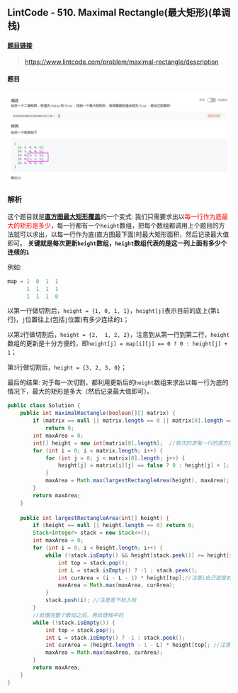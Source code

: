 ﻿## LintCode - 510. Maximal Rectangle(最大矩形)(单调栈)
#### [题目链接](https://www.lintcode.com/problem/maximal-rectangle/description)

> https://www.lintcode.com/problem/maximal-rectangle/description

#### 题目

![这里写图片描述](images/510_t.png)



### 解析
这个题目就是[**直方图最大矩形覆盖**](https://blog.csdn.net/zxzxzx0119/article/details/81630814)的一个变式: 
我们只需要求出以<font color = red>每一行作为底最大的矩形是多少</font>，每一行都有一个`height`数组，把每个数组都调用上个题目的方法就可以求出，以每一行作为底(直方图最下面)时最大矩形面积，然后记录最大值即可。
**关键就是每次更新`height`数组，`height`数组代表的是这一列上面有多少个连续的`1`**


例如: 
```c
map = 1  0  1  1
      1  1  1  1 
      1  1  1  0
```

以第一行做切割后，`height = {1, 0, 1, 1}`，`height[j]`表示目前的底上(第`1`行)，`j`位置往上(包括`j`位置)有多少连续的`1`；

以第`2`行做切割后，`height = {2,  1, 2, 2}`，注意到从第一行到第二行，`height`数组的更新是十分方便的，即`height[j] = map[i][j] == 0 ? 0 : height[j] + 1`；

第`3`行做切割后，`height = {3, 2, 3, 0}`；

最后的结果: 对于每一次切割，都利用更新后的`height`数组来求出以每一行为底的情况下，最大的矩形是多大（然后记录最大值即可）。


```java
public class Solution {
    public int maximalRectangle(boolean[][] matrix) {
        if (matrix == null || matrix.length == 0 || matrix[0].length == 0)
            return 0;
        int maxArea = 0;
        int[] height = new int[matrix[0].length];  //依次的求每一行的直方图最大面积
        for (int i = 0; i < matrix.length; i++) {
            for (int j = 0; j < matrix[0].length; j++) {
                height[j] = matrix[i][j] == false ? 0 : height[j] + 1;
            }
            maxArea = Math.max(largestRectangleArea(height), maxArea);
        }
        return maxArea;
    }

    public int largestRectangleArea(int[] height) {
        if (height == null || height.length == 0) return 0;
        Stack<Integer> stack = new Stack<>();
        int maxArea = 0;
        for (int i = 0; i < height.length; i++) {
            while (!stack.isEmpty() && height[stack.peek()] >= height[i]) {
                int top = stack.pop();
                int L = stack.isEmpty() ? -1 : stack.peek();
                int curArea = (i - L - 1) * height[top];//注意i自己就是右边界  左边界到右边界中间的格子(i-L-1)
                maxArea = Math.max(maxArea, curArea);
            }
            stack.push(i); //注意是下标入栈
        }
        //处理完整个数组之后，再处理栈中的
        while (!stack.isEmpty()) {
            int top = stack.pop();
            int L = stack.isEmpty() ? -1 : stack.peek();
            int curArea = (height.length - 1 - L) * height[top]; //注意所有还在栈中的右边界都是 数组的长度右边没有比它小的
            maxArea = Math.max(maxArea, curArea);
        }
        return maxArea;
    }
}
```

